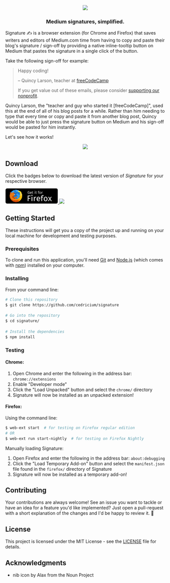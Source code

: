 <p align="center">
  <img src="readme_resources/signature_banner.png" height="84">
</p>
<h3 align="center">Medium signatures, simplified.</h3>

Signature :writing_hand: is a browser extension (for Chrome and Firefox) that saves writers and editors of Medium.com time from having to copy and paste their blog's signature / sign-off by providing a native inline-tooltip button on Medium that pastes the signature in a single click of the button.

Take the following sign-off for example:

>Happy coding!
>
>– Quincy Larson, teacher at [freeCodeCamp](https://freecodecamp.org)
>
>If you get value out of these emails, please consider [supporting our nonprofit](https://donate.freecodecamp.org/).

Quincy Larson, the "teacher and guy who started it [freeCodeCamp]", used this at the end of all of his blog posts for a while. Rather than him needing to type that every time or copy and paste it from another blog post, Quincy would be able to just press the signature button on Medium and his sign-off would be pasted for him instantly.

Let's see how it works!

<div align="center">
  <img src="readme_resources/signature_demo.gif">
</div>

## Download
Click the badges below to download the latest version of *Signature* for your respective browser.

<p align="left">
  <a href="https://addons.mozilla.org/en-US/firefox/addon/medium-signature/">
    <img src="https://raw.githubusercontent.com/cedricium/RapidTabOpener/settings-page/res/ff_badge.png" width="33%"/>
  </a>
  <a href="https://chrome.google.com/webstore/detail/signature/hgabbjfneihcmbbcnbnfdnfdcbpodnhp">
    <img src="https://embedsignage.com/wp-content/uploads/2016/04/embed-signage-chromeos-web-store-button.png" width="33%"/>
  </a>
</p>


## Getting Started
These instructions will get you a copy of the project up and running on your local machine for development and testing purposes.

### Prerequisites

To clone and run this application, you'll need [Git](https://git-scm.com) and [Node.js](https://nodejs.org/en/download/) (which comes with [npm](http://npmjs.com)) installed on your computer.

### Installing

From your command line:

```bash
# Clone this repository
$ git clone https://github.com/cedricium/signature

# Go into the repository
$ cd signature/

# Install the dependencies
$ npm install
```

### Testing

#### Chrome:

1. Open Chrome and enter the following in the address bar: `chrome://extensions`
2. Enable "Developer mode"
3. Click the "Load Unpacked" button and select the `chrome/` directory
4. Signature will now be installed as an unpacked extension!

#### Firefox:

Using the command line:

```bash
$ web-ext start  # for testing on Firefox regular edition
# OR
$ web-ext run start-nightly  # for testing on Firefox Nightly
```

Manually loading Signature:

1. Open Firefox and enter the following in the address bar: `about:debugging`
2. Click the "Load Temporary Add-on" button and select the `manifest.json` file found in the `firefox/` directory of Signature
3. Signature will now be installed as a temporary add-on!


## Contributing

Your contributions are always welcome! See an issue you want to tackle or have an idea for a feature you'd like implemented? Just open a pull-request with a short explanation of the changes and I'd be happy to review it. :tada:


## License

This project is licensed under the MIT License - see the [LICENSE](LICENSE) file for details.


## Acknowledgments

- nib icon by Alax from the Noun Project
